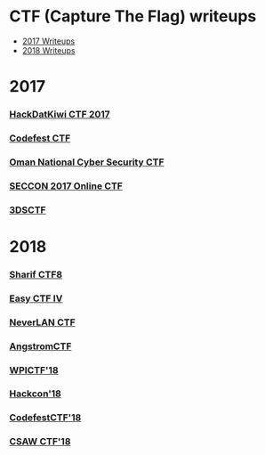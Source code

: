 # CTF (Capture The Flag) writeups

- [2017 Writeups](#2017)
- [2018 Writeups](#2018)

# 2017
### [HackDatKiwi CTF 2017](https://github.com/wr47h/CTF-Writeups/tree/master/2017/HackDatKiwi_CTF)

### [Codefest CTF](https://github.com/wr47h/CTF-Writeups/tree/master/2017/Codefest_CTF)

### [Oman National Cyber Security CTF](https://github.com/wr47h/CTF-Writeups/tree/master/2017/OmanNationalCyberSecurityCTFQuals)

### [SECCON 2017 Online CTF](https://github.com/wr47h/CTF-Writeups/tree/master/2017/SECCON%202017%20Online%20CTF)

### [3DSCTF](https://github.com/wr47h/CTF-Writeups/tree/master/2017/3DSCTF)

# 2018
### [Sharif CTF8](https://github.com/wr47h/CTF-Writeups/tree/master/2018/Sharif%20CTF8)

### [Easy CTF IV](https://github.com/wr47h/CTF-Writeups/tree/master/2018/Easy%20CTF%20IV1)

### [NeverLAN CTF](https://github.com/wr47h/CTF-Writeups/tree/master/2018/NeverLAN%20CTF%202018)

### [AngstromCTF](https://github.com/wr47h/CTF-Writeups/tree/master/2018/AngstromCTF)

### [WPICTF'18](https://github.com/wr47h/CTF-Writeups/tree/master/2018/WPICTF'18)

### [Hackcon'18](https://github.com/wr47h/CTF-Writeups/tree/master/2018/Hackcon'18)

### [CodefestCTF'18](https://github.com/wr47h/CTF-Writeups/tree/master/2018/CodefestCTF'18)

### [CSAW CTF'18](https://github.com/wr47h/CTF-Writeups/tree/master/2018/CSAW%20CTF'18)
